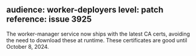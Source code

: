 audience: worker-deployers
level: patch
reference: issue 3925
---
The worker-manager service now ships with the latest CA certs, avoiding the need to download these at runtime.  These certificates are good until October 8, 2024.
